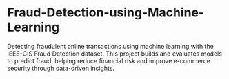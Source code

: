 # Fraud-Detection-using-Machine-Learning
Detecting fraudulent online transactions using machine learning with the IEEE-CIS Fraud Detection dataset. This project builds and evaluates models to predict fraud, helping reduce financial risk and improve e-commerce security through data-driven insights.
